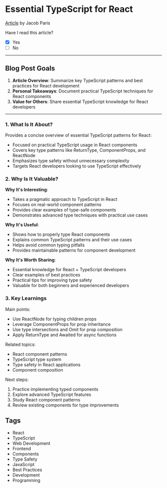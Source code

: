 # Essential TypeScript for React

[Article](https://www.jacobparis.com/content/react-ts)
by Jacob Paris

Have I read this article?

- [x] Yes
- [ ] No

---

## Blog Post Goals

1. **Article Overview**: Summarize key TypeScript patterns and best practices for React development
2. **Personal Takeaways**: Document practical TypeScript techniques for React components
3. **Value for Others**: Share essential TypeScript knowledge for React developers

---

### 1. What Is It About?

Provides a concise overview of essential TypeScript patterns for React:

- Focused on practical TypeScript usage in React components
- Covers key type patterns like ReturnType, ComponentProps, and ReactNode
- Emphasizes type safety without unnecessary complexity
- Targets React developers looking to use TypeScript effectively

### 2. Why Is It Valuable?

**Why It's Interesting**:

- Takes a pragmatic approach to TypeScript in React
- Focuses on real-world component patterns
- Provides clear examples of type-safe components
- Demonstrates advanced type techniques with practical use cases

**Why It's Useful**:

- Shows how to properly type React components
- Explains common TypeScript patterns and their use cases
- Helps avoid common typing pitfalls
- Provides maintainable patterns for component development

**Why It's Worth Sharing**:

- Essential knowledge for React + TypeScript developers
- Clear examples of best practices
- Practical tips for improving type safety
- Valuable for both beginners and experienced developers

### 3. Key Learnings

Main points:

- Use ReactNode for typing children props
- Leverage ComponentProps for prop inheritance
- Use type intersections and Omit for prop composition
- Apply ReturnType and Awaited for async functions

Related topics:

- React component patterns
- TypeScript type system
- Type safety in React applications
- Component composition

Next steps:

1. Practice implementing typed components
2. Explore advanced TypeScript features
3. Study React component patterns
4. Review existing components for type improvements

## Tags

- React
- TypeScript
- Web Development
- Frontend
- Components
- Type Safety
- JavaScript
- Best Practices
- Development
- Programming
